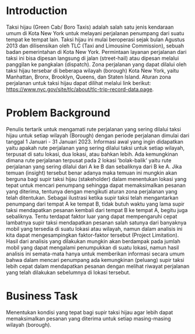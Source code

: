 # Introduction
Taksi hijau (Green Cab/ Boro Taxis) adalah salah satu jenis kendaraan umum di Kota New York untuk melayani perjalanan penumpang dari suatu tempat ke tempat lain. Taksi hijau ini mulai beroperasi sejak bulan Agustus 2013 dan dilisensikan oleh TLC (Taxi and Limousine Commission), sebuah badan pemerintahan di Kota New York. Permintaan layanan perjalanan dari taksi ini bisa dipesan langsung di jalan (street-hail) atau dipesan melalui panggilan ke pangkalan (dispatch). Zona perjalanan yang dapat dilalui oleh taksi hijau tersebar di beberapa wilayah (borough) Kota New York, yaitu Manhattan, Bronx, Brooklyn, Queens, dan Staten Island. Aturan zona perjalanan untuk taksi hijau dapat dilihat melalui link berikut: https://www.nyc.gov/site/tlc/about/tlc-trip-record-data.page. 

# Problem Background
Penulis tertarik untuk mengamati rute perjalanan yang sering dilalui taksi hijau untuk setiap wilayah (Borough) dengan periode perjalanan dimulai dari tanggal 1 Januari - 31 Januari 2023. Informasi awal yang ingin didapatkan yaitu apakah rute perjalanan yang sering dilalui taksi untuk setiap wilayah, terpusat di satu lokasi, dua lokasi, atau bahkan lebih. Ada kemungkinan dimana rute perjalanan terpusat pada 2 lokasi 'bolak-balik' yaitu rute perjalanan yang sering dilalui dari A ke B dan sebaliknya dari B ke A. Jika temuan (insight) tersebut benar adanya maka temuan ini mungkin akan berguna bagi supir taksi hijau (stakeholder) dalam menentukan lokasi yang tepat untuk mencari penumpang sehingga dapat memaksimalkan pesanan yang diterima, tentunya dengan mengikuti aturan zona perjalanan yang telah ditentukan. Sebagai ilustrasi ketika supir taksi telah mengantarkan penumpang dari tempat A ke tempat B, tidak butuh waktu yang lama supir taksi mendapatkan pesanan kembali dari tempat B ke tempat A, begitu juga sebaliknya. Tentu terdapat faktor luar yang dapat mempengaruhi cepat lambatnya supir taksi mendapatkan pesanan salah satunya dari banyaknya mobil yang tersedia di suatu lokasi atau wilayah, namun dalam analisis ini kita dapat mengesampingkan faktor-faktor tersebut (Project Limitation). Hasil dari analisis yang dilakukan mungkin akan berdampak pada jumlah mobil yang dapat mengalami penumpukkan di suatu lokasi, namun hasil analisis ini semata-mata hanya untuk memberikan informasi secara umum bahwa dalam mencari penumpang ada kemungkinan (peluang) supir taksi lebih cepat dalam mendapatkan pesanan dengan melihat riwayat perjalanan yang telah dilakukan sebelumnya di lokasi tersebut.

# Business Task
Menentukan kondisi yang tepat bagi supir taksi hijau agar lebih dapat memaksimalkan pesanan yang diterima untuk setiap masing-masing wilayah (borough).
